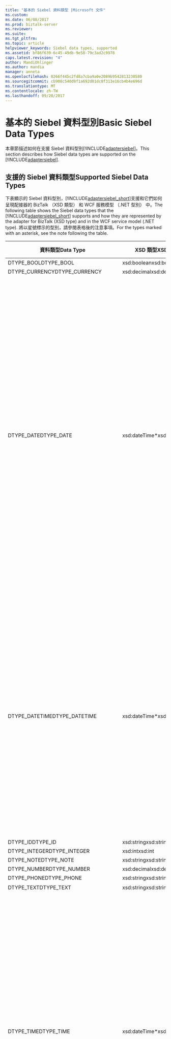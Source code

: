 ```yaml
---
title: "基本的 Siebel 資料類型 |Microsoft 文件"
ms.custom: 
ms.date: 06/08/2017
ms.prod: biztalk-server
ms.reviewer: 
ms.suite: 
ms.tgt_pltfrm: 
ms.topic: article
helpviewer_keywords: Siebel data types, supported
ms.assetid: bf86f639-6c45-49db-9e58-79c3ad2c9978
caps.latest.revision: "4"
author: MandiOhlinger
ms.author: mandia
manager: anneta
ms.openlocfilehash: 0266f445c2fd8a7cba9a0e2089b9542813230580
ms.sourcegitcommit: cb908c540d8f1a692d01dc8f313e16cb4b4e696d
ms.translationtype: MT
ms.contentlocale: zh-TW
ms.lasthandoff: 09/20/2017
---
```

# <a name="basic-siebel-data-types"></a><span data-ttu-id="33f56-102">基本的 Siebel 資料型別</span><span class="sxs-lookup"><span data-stu-id="33f56-102">Basic Siebel Data Types</span></span>
<span data-ttu-id="33f56-103">本章節描述如何在支援 Siebel 資料型別[!INCLUDE[adaptersiebel](../../includes/adaptersiebel-md.md)]。</span><span class="sxs-lookup"><span data-stu-id="33f56-103">This section describes how Siebel data types are supported on the [!INCLUDE[adaptersiebel](../../includes/adaptersiebel-md.md)].</span></span>  
  
## <a name="supported-siebel-data-types"></a><span data-ttu-id="33f56-104">支援的 Siebel 資料類型</span><span class="sxs-lookup"><span data-stu-id="33f56-104">Supported Siebel Data Types</span></span>  
 <span data-ttu-id="33f56-105">下表顯示的 Siebel 資料型別，[!INCLUDE[adaptersiebel_short](../../includes/adaptersiebel-short-md.md)]支援和它們如何呈現配接器的 BizTalk （XSD 類型） 和 WCF 服務模型 （.NET 型別） 中。</span><span class="sxs-lookup"><span data-stu-id="33f56-105">The following table shows the Siebel data types that the [!INCLUDE[adaptersiebel_short](../../includes/adaptersiebel-short-md.md)] supports and how they are represented by the adapter for BizTalk (XSD type) and in the WCF service model (.NET type).</span></span> <span data-ttu-id="33f56-106">將以星號標示的型別，請參閱表格後的注意事項。</span><span class="sxs-lookup"><span data-stu-id="33f56-106">For the types marked with an asterisk, see the note following the table.</span></span>  
  
|<span data-ttu-id="33f56-107">資料類型</span><span class="sxs-lookup"><span data-stu-id="33f56-107">Data Type</span></span>|<span data-ttu-id="33f56-108">XSD 類型</span><span class="sxs-lookup"><span data-stu-id="33f56-108">XSD type</span></span>|<span data-ttu-id="33f56-109">.NET 類型</span><span class="sxs-lookup"><span data-stu-id="33f56-109">.NET type</span></span>|<span data-ttu-id="33f56-110">Description</span><span class="sxs-lookup"><span data-stu-id="33f56-110">Description</span></span>|  
|---------------|--------------|---------------|-----------------|  
|<span data-ttu-id="33f56-111">DTYPE_BOOL</span><span class="sxs-lookup"><span data-stu-id="33f56-111">DTYPE_BOOL</span></span>|<span data-ttu-id="33f56-112">xsd:boolean</span><span class="sxs-lookup"><span data-stu-id="33f56-112">xsd:boolean</span></span>|<span data-ttu-id="33f56-113">布林</span><span class="sxs-lookup"><span data-stu-id="33f56-113">Boolean</span></span>|-|  
|<span data-ttu-id="33f56-114">DTYPE_CURRENCY</span><span class="sxs-lookup"><span data-stu-id="33f56-114">DTYPE_CURRENCY</span></span>|<span data-ttu-id="33f56-115">xsd:decimal</span><span class="sxs-lookup"><span data-stu-id="33f56-115">xsd:decimal</span></span>|<span data-ttu-id="33f56-116">Decimal</span><span class="sxs-lookup"><span data-stu-id="33f56-116">Decimal</span></span>|-|  
|<span data-ttu-id="33f56-117">DTYPE_DATE</span><span class="sxs-lookup"><span data-stu-id="33f56-117">DTYPE_DATE</span></span>|<span data-ttu-id="33f56-118">xsd:dateTime*</span><span class="sxs-lookup"><span data-stu-id="33f56-118">xsd:dateTime*</span></span>|<span data-ttu-id="33f56-119">DateTime</span><span class="sxs-lookup"><span data-stu-id="33f56-119">DateTime</span></span>|<span data-ttu-id="33f56-120">值不能為 Coordinated Universal Time (UTC)。</span><span class="sxs-lookup"><span data-stu-id="33f56-120">The value must not be Coordinated Universal Time (UTC).</span></span><br /><br /> <span data-ttu-id="33f56-121">-若為 xsd:dateTime，值應為遵循這個模式:"(\d\d\d\d-\d\d-\d\d)T(00:00:00) (。\*) 」。</span><span class="sxs-lookup"><span data-stu-id="33f56-121">-   For xsd:dateTime, values are expected to follow this pattern: "(\d\d\d\d-\d\d-\d\d)T(00:00:00)(.\*)".</span></span><br /><span data-ttu-id="33f56-122">-若為**DateTime**物件**DateTime.Kind**必須**DateTimeKind.Unspecified**。</span><span class="sxs-lookup"><span data-stu-id="33f56-122">-   For **DateTime** objects,**DateTime.Kind** must be **DateTimeKind.Unspecified**.</span></span><br /><br /> <span data-ttu-id="33f56-123">配接器會忽略時間元件。</span><span class="sxs-lookup"><span data-stu-id="33f56-123">The time component will be ignored by the adapter.</span></span><br /><br /> <span data-ttu-id="33f56-124">對於輸出訊息，配接器會執行執行階段驗證以確定指定的值不是 UTC （z 或 UTC 時差）。</span><span class="sxs-lookup"><span data-stu-id="33f56-124">For outbound messages, the adapter performs a runtime validation to ensure that the value specified is not UTC (z or UTC offset).</span></span> <span data-ttu-id="33f56-125">如果驗證失敗，配接器會擲回例外狀況。</span><span class="sxs-lookup"><span data-stu-id="33f56-125">If that validation fails, the adapter throws an exception.</span></span><br /><br /> <span data-ttu-id="33f56-126">當此類型會公開為 xsd: string （根據規則，如下所述）：</span><span class="sxs-lookup"><span data-stu-id="33f56-126">When this type is exposed as xsd:string (based on rules explained below):</span></span><br /><br /> <span data-ttu-id="33f56-127">-格式取決於基礎資料庫。</span><span class="sxs-lookup"><span data-stu-id="33f56-127">-   The format is determined by the underlying database.</span></span><br /><span data-ttu-id="33f56-128">-不執行階段會執行驗證的值。</span><span class="sxs-lookup"><span data-stu-id="33f56-128">-   No runtime validation is performed on the value.</span></span>|  
|<span data-ttu-id="33f56-129">DTYPE_DATETIME</span><span class="sxs-lookup"><span data-stu-id="33f56-129">DTYPE_DATETIME</span></span>|<span data-ttu-id="33f56-130">xsd:dateTime*</span><span class="sxs-lookup"><span data-stu-id="33f56-130">xsd:dateTime*</span></span>|<span data-ttu-id="33f56-131">DateTime</span><span class="sxs-lookup"><span data-stu-id="33f56-131">DateTime</span></span>|<span data-ttu-id="33f56-132">值可以包含日期和時間元件，而且不得為 UTC。</span><span class="sxs-lookup"><span data-stu-id="33f56-132">The value can contain both date and time components and must not be UTC.</span></span><br /><br /> <span data-ttu-id="33f56-133">-若為**DateTime**物件**DateTime.Kind**必須**DateTimeKind.Unspecified**。</span><span class="sxs-lookup"><span data-stu-id="33f56-133">-   For **DateTime** objects, **DateTime.Kind** must be **DateTimeKind.Unspecified**.</span></span><br /><br /> <span data-ttu-id="33f56-134">對於輸出訊息，配接器會執行執行階段驗證，以確保符合這些條件。如果驗證失敗，配接器會擲回例外狀況。</span><span class="sxs-lookup"><span data-stu-id="33f56-134">For outbound messages, the adapter performs a run-time validation to ensure that these conditions are met; if the validation fails, the adapter throws an exception.</span></span><br /><br /> <span data-ttu-id="33f56-135">當此類型會公開為 xsd: string （根據規則，如下所述）：</span><span class="sxs-lookup"><span data-stu-id="33f56-135">When this type is exposed as xsd:string (based on rules explained below):</span></span><br /><br /> <span data-ttu-id="33f56-136">-格式取決於基礎資料庫。</span><span class="sxs-lookup"><span data-stu-id="33f56-136">-   The format is determined by the underlying database.</span></span><br /><span data-ttu-id="33f56-137">-不執行階段會執行驗證的值。</span><span class="sxs-lookup"><span data-stu-id="33f56-137">-   No run-time validation is performed on the value.</span></span>|  
|<span data-ttu-id="33f56-138">DTYPE_ID</span><span class="sxs-lookup"><span data-stu-id="33f56-138">DTYPE_ID</span></span>|<span data-ttu-id="33f56-139">xsd:string</span><span class="sxs-lookup"><span data-stu-id="33f56-139">xsd:string</span></span>|<span data-ttu-id="33f56-140">字串</span><span class="sxs-lookup"><span data-stu-id="33f56-140">String</span></span>|-|  
|<span data-ttu-id="33f56-141">DTYPE_INTEGER</span><span class="sxs-lookup"><span data-stu-id="33f56-141">DTYPE_INTEGER</span></span>|<span data-ttu-id="33f56-142">xsd:int</span><span class="sxs-lookup"><span data-stu-id="33f56-142">xsd:int</span></span>|<span data-ttu-id="33f56-143">Int32</span><span class="sxs-lookup"><span data-stu-id="33f56-143">Int32</span></span>|-|  
|<span data-ttu-id="33f56-144">DTYPE_NOTE</span><span class="sxs-lookup"><span data-stu-id="33f56-144">DTYPE_NOTE</span></span>|<span data-ttu-id="33f56-145">xsd:string</span><span class="sxs-lookup"><span data-stu-id="33f56-145">xsd:string</span></span>|<span data-ttu-id="33f56-146">字串</span><span class="sxs-lookup"><span data-stu-id="33f56-146">String</span></span>|-|  
|<span data-ttu-id="33f56-147">DTYPE_NUMBER</span><span class="sxs-lookup"><span data-stu-id="33f56-147">DTYPE_NUMBER</span></span>|<span data-ttu-id="33f56-148">xsd:decimal</span><span class="sxs-lookup"><span data-stu-id="33f56-148">xsd:decimal</span></span>|<span data-ttu-id="33f56-149">Decimal</span><span class="sxs-lookup"><span data-stu-id="33f56-149">Decimal</span></span>|-|  
|<span data-ttu-id="33f56-150">DTYPE_PHONE</span><span class="sxs-lookup"><span data-stu-id="33f56-150">DTYPE_PHONE</span></span>|<span data-ttu-id="33f56-151">xsd:string</span><span class="sxs-lookup"><span data-stu-id="33f56-151">xsd:string</span></span>|<span data-ttu-id="33f56-152">字串</span><span class="sxs-lookup"><span data-stu-id="33f56-152">String</span></span>|-|  
|<span data-ttu-id="33f56-153">DTYPE_TEXT</span><span class="sxs-lookup"><span data-stu-id="33f56-153">DTYPE_TEXT</span></span>|<span data-ttu-id="33f56-154">xsd:string</span><span class="sxs-lookup"><span data-stu-id="33f56-154">xsd:string</span></span>|<span data-ttu-id="33f56-155">字串</span><span class="sxs-lookup"><span data-stu-id="33f56-155">String</span></span>|-|  
|<span data-ttu-id="33f56-156">DTYPE_TIME</span><span class="sxs-lookup"><span data-stu-id="33f56-156">DTYPE_TIME</span></span>|<span data-ttu-id="33f56-157">xsd:dateTime*</span><span class="sxs-lookup"><span data-stu-id="33f56-157">xsd:dateTime*</span></span>|<span data-ttu-id="33f56-158">DateTime</span><span class="sxs-lookup"><span data-stu-id="33f56-158">DateTime</span></span>|<span data-ttu-id="33f56-159">值不能為 UTC。</span><span class="sxs-lookup"><span data-stu-id="33f56-159">The value must not be UTC.</span></span><br /><br /> <span data-ttu-id="33f56-160">-若為 xsd:dateTime，值應為遵循這個模式: (1753-01-01)T(\d\d:\d\d:\d\d) (。\*) 」。</span><span class="sxs-lookup"><span data-stu-id="33f56-160">-   For xsd:dateTime, values are expected to follow this pattern: (1753-01-01)T(\d\d:\d\d:\d\d)(.\*)".</span></span><br /><span data-ttu-id="33f56-161">-若為**DateTime**物件**，DateTime.Kind**必須**DateTimeKind.Unspecified**。</span><span class="sxs-lookup"><span data-stu-id="33f56-161">-   For **DateTime** objects**, DateTime.Kind** must be **DateTimeKind.Unspecified**.</span></span><br /><br /> <span data-ttu-id="33f56-162">對於輸出訊息，配接器會執行執行階段驗證以確定指定的值不是 UTC （z 或 UTC 時差）。</span><span class="sxs-lookup"><span data-stu-id="33f56-162">For outbound messages, the adapter performs a runtime validation to ensure that the value specified is not UTC (z or UTC offset).</span></span> <span data-ttu-id="33f56-163">如果驗證失敗，配接器會擲回例外狀況。</span><span class="sxs-lookup"><span data-stu-id="33f56-163">If that validation fails, the adapter throws an exception.</span></span><br /><br /> <span data-ttu-id="33f56-164">當此類型會公開為 xsd: string （根據的規則如下所述）：</span><span class="sxs-lookup"><span data-stu-id="33f56-164">When this type is exposed as xsd:string (based on the rules explained below):</span></span><br /><br /> <span data-ttu-id="33f56-165">-格式取決於基礎資料庫。</span><span class="sxs-lookup"><span data-stu-id="33f56-165">-   The format is determined by the underlying database.</span></span><br /><span data-ttu-id="33f56-166">-不執行階段會執行驗證的值。</span><span class="sxs-lookup"><span data-stu-id="33f56-166">-   No run-time validation is performed on the value.</span></span>|  
|<span data-ttu-id="33f56-167">DTYPE_UTCDATETIME</span><span class="sxs-lookup"><span data-stu-id="33f56-167">DTYPE_UTCDATETIME</span></span>|<span data-ttu-id="33f56-168">xsd:dateTime*</span><span class="sxs-lookup"><span data-stu-id="33f56-168">xsd:dateTime*</span></span>|<span data-ttu-id="33f56-169">DateTime</span><span class="sxs-lookup"><span data-stu-id="33f56-169">DateTime</span></span>|<span data-ttu-id="33f56-170">值可以包含日期和時間元件，而且必須是 UTC。</span><span class="sxs-lookup"><span data-stu-id="33f56-170">The value can contain both date and time components and must be UTC.</span></span><br /><br /> <span data-ttu-id="33f56-171">-若為 xsd:dateTime，此值必須以表示 utc 時區 （'Z' 標記法或 UTC 時差）。</span><span class="sxs-lookup"><span data-stu-id="33f56-171">-   For xsd:dateTime, the value must be expressed in UTC ('Z' notation or UTC offset).</span></span><br /><span data-ttu-id="33f56-172">-若為**DateTime**物件**DateTime.Kind**必須**DateTimeKind.Utc**。</span><span class="sxs-lookup"><span data-stu-id="33f56-172">-   For **DateTime** objects **DateTime.Kind** must be **DateTimeKind.Utc**.</span></span><br /><br /> <span data-ttu-id="33f56-173">對於輸出訊息，配接器會執行執行階段驗證，以確保符合這些條件。如果驗證失敗，配接器會擲回例外狀況。</span><span class="sxs-lookup"><span data-stu-id="33f56-173">For outbound messages, the adapter performs a run-time validation to ensure that these conditions are met; if the validation fails, the adapter throws an exception.</span></span><br /><br /> <span data-ttu-id="33f56-174">當此類型會公開為 xsd: string （根據規則，如下所述）：</span><span class="sxs-lookup"><span data-stu-id="33f56-174">When this type is exposed as xsd:string (based on rules explained below):</span></span><br /><br /> <span data-ttu-id="33f56-175">-格式取決於基礎資料庫。</span><span class="sxs-lookup"><span data-stu-id="33f56-175">-   The format is determined by the underlying database.</span></span><br /><span data-ttu-id="33f56-176">-不執行階段會執行驗證的值。</span><span class="sxs-lookup"><span data-stu-id="33f56-176">-   No run-time validation is performed on the value.</span></span>|  
  
 <span data-ttu-id="33f56-177">商務服務方法的引數類型如下：</span><span class="sxs-lookup"><span data-stu-id="33f56-177">The following are the Business Service method argument types:</span></span>  
  
 <span data-ttu-id="33f56-178">日期</span><span class="sxs-lookup"><span data-stu-id="33f56-178">Date</span></span>  
 <span data-ttu-id="33f56-179">與 DTYPE_DATE 相同。</span><span class="sxs-lookup"><span data-stu-id="33f56-179">The same as DTYPE_DATE.</span></span>  
  
 <span data-ttu-id="33f56-180">Number</span><span class="sxs-lookup"><span data-stu-id="33f56-180">Number</span></span>  
 <span data-ttu-id="33f56-181">與 DTYPE_NUMBER 相同。</span><span class="sxs-lookup"><span data-stu-id="33f56-181">The same as DTYPE_NUMBER.</span></span>  
  
 <span data-ttu-id="33f56-182">字串</span><span class="sxs-lookup"><span data-stu-id="33f56-182">String</span></span>  
 <span data-ttu-id="33f56-183">與 DTYPE_TEXT 相同。</span><span class="sxs-lookup"><span data-stu-id="33f56-183">The same as DTYPE_TEXT.</span></span>  
  
 <span data-ttu-id="33f56-184">階層</span><span class="sxs-lookup"><span data-stu-id="33f56-184">Hierarchy</span></span>  
 <span data-ttu-id="33f56-185">對應於 XSD 型別 xsd: string 和.Net 型別字串。</span><span class="sxs-lookup"><span data-stu-id="33f56-185">Corresponds to XSD type xsd:string, and to .Net type String.</span></span>  <span data-ttu-id="33f56-186">在 XML 訊息，這必須放在 CDATA 節點。</span><span class="sxs-lookup"><span data-stu-id="33f56-186">In XML messages, this has to be placed in a CDATA node.</span></span>  
  
 <span data-ttu-id="33f56-187">整合物件</span><span class="sxs-lookup"><span data-stu-id="33f56-187">Integration Object</span></span>  
 <span data-ttu-id="33f56-188">階層相同。</span><span class="sxs-lookup"><span data-stu-id="33f56-188">The same as Hierarchy.</span></span>  
  
 <span data-ttu-id="33f56-189">* 配接器會決定是否要使用 xsd:dateTime 或 xsd: string 以下列方式代表 DTYPE_DATE、 DTYPE_DATETIME、 DTYPE_TIME 和 DTYPE_UTCDATETIME 商業元件中的欄位。</span><span class="sxs-lookup"><span data-stu-id="33f56-189">*The adapter determines whether to use xsd:dateTime or xsd:string to represent DTYPE_DATE, DTYPE_DATETIME, DTYPE_TIME, and DTYPE_UTCDATETIME fields in business components in the following manner.</span></span>  
  
1.  <span data-ttu-id="33f56-190">如果商務元件欄位前面的資料型別之一，配接器會將它公開為 xsd:dateTime （這會對應到 DateTime 類型的.Net) 中的型別。</span><span class="sxs-lookup"><span data-stu-id="33f56-190">If the business component field has one of the preceding data types, the adapter will expose it as the xsd:dateTime type (in .Net this maps to the DateTime type).</span></span>  
  
2.  <span data-ttu-id="33f56-191">如果商務元件欄位沒有資料型別，配接器會將它公開為 xsd: string （這會對應至字串類型的.Net) 中。</span><span class="sxs-lookup"><span data-stu-id="33f56-191">If the business component field has no data type, the adapter will expose it as xsd:string (in .Net this maps to the String type).</span></span>  
  
## <a name="supported-facets-for-the-xml-schema-types"></a><span data-ttu-id="33f56-192">支援的 XML 結構描述型別 Facet</span><span class="sxs-lookup"><span data-stu-id="33f56-192">Supported Facets for the XML Schema Types</span></span>  
 <span data-ttu-id="33f56-193">[!INCLUDE[adaptersiebel_short](../../includes/adaptersiebel-short-md.md)]支援下列 facet 的 XML 結構描述型別。</span><span class="sxs-lookup"><span data-stu-id="33f56-193">The [!INCLUDE[adaptersiebel_short](../../includes/adaptersiebel-short-md.md)] supports the following facets for the XML schema types.</span></span>  
  
|<span data-ttu-id="33f56-194">Siebel 類型</span><span class="sxs-lookup"><span data-stu-id="33f56-194">Siebel Type</span></span>|<span data-ttu-id="33f56-195">Facet</span><span class="sxs-lookup"><span data-stu-id="33f56-195">Facet</span></span>|  
|-----------------|-----------|  
|<span data-ttu-id="33f56-196">DTYPE_BOOL</span><span class="sxs-lookup"><span data-stu-id="33f56-196">DTYPE_BOOL</span></span>|<span data-ttu-id="33f56-197">無</span><span class="sxs-lookup"><span data-stu-id="33f56-197">None</span></span>|  
|<span data-ttu-id="33f56-198">DTYPE_CURRENCY</span><span class="sxs-lookup"><span data-stu-id="33f56-198">DTYPE_CURRENCY</span></span>|<span data-ttu-id="33f56-199">有效位數 (22)，小數位數</span><span class="sxs-lookup"><span data-stu-id="33f56-199">Precision (22), Scale</span></span>|  
|<span data-ttu-id="33f56-200">DTYPE_DATE</span><span class="sxs-lookup"><span data-stu-id="33f56-200">DTYPE_DATE</span></span>|<span data-ttu-id="33f56-201">(\d\d\d\d-\d\d-\d\d)T(00:00:00)(.*)</span><span class="sxs-lookup"><span data-stu-id="33f56-201">(\d\d\d\d-\d\d-\d\d)T(00:00:00)(.*)</span></span>|  
|<span data-ttu-id="33f56-202">DTYPE_DATETIME</span><span class="sxs-lookup"><span data-stu-id="33f56-202">DTYPE_DATETIME</span></span>|<span data-ttu-id="33f56-203">無</span><span class="sxs-lookup"><span data-stu-id="33f56-203">None</span></span>|  
|<span data-ttu-id="33f56-204">DTYPE_ID</span><span class="sxs-lookup"><span data-stu-id="33f56-204">DTYPE_ID</span></span>|<span data-ttu-id="33f56-205">MaxLength (15)</span><span class="sxs-lookup"><span data-stu-id="33f56-205">MaxLength (15)</span></span>|  
|<span data-ttu-id="33f56-206">DTYPE_INTEGER</span><span class="sxs-lookup"><span data-stu-id="33f56-206">DTYPE_INTEGER</span></span>|<span data-ttu-id="33f56-207">有效位數 (22)</span><span class="sxs-lookup"><span data-stu-id="33f56-207">Precision (22)</span></span>|  
|<span data-ttu-id="33f56-208">DTYPE_NOTE</span><span class="sxs-lookup"><span data-stu-id="33f56-208">DTYPE_NOTE</span></span>|<span data-ttu-id="33f56-209">MaxLength (16384)</span><span class="sxs-lookup"><span data-stu-id="33f56-209">MaxLength (16384)</span></span>|  
|<span data-ttu-id="33f56-210">DTYPE_NUMBER</span><span class="sxs-lookup"><span data-stu-id="33f56-210">DTYPE_NUMBER</span></span>|<span data-ttu-id="33f56-211">有效位數 (22)，小數位數</span><span class="sxs-lookup"><span data-stu-id="33f56-211">Precision (22), Scale</span></span>|  
|<span data-ttu-id="33f56-212">DTYPE_PHONE</span><span class="sxs-lookup"><span data-stu-id="33f56-212">DTYPE_PHONE</span></span>|<span data-ttu-id="33f56-213">MaxLength (40)</span><span class="sxs-lookup"><span data-stu-id="33f56-213">MaxLength (40)</span></span>|  
|<span data-ttu-id="33f56-214">DTYPE_TEXT</span><span class="sxs-lookup"><span data-stu-id="33f56-214">DTYPE_TEXT</span></span>|<span data-ttu-id="33f56-215">MaxLength (2048)</span><span class="sxs-lookup"><span data-stu-id="33f56-215">MaxLength (2048)</span></span>|  
|<span data-ttu-id="33f56-216">DTYPE_TIME</span><span class="sxs-lookup"><span data-stu-id="33f56-216">DTYPE_TIME</span></span>|<span data-ttu-id="33f56-217">(1753年-01-01)T(\d\d:\d\d:\d\d)(.*)</span><span class="sxs-lookup"><span data-stu-id="33f56-217">(1753-01-01)T(\d\d:\d\d:\d\d)(.*)</span></span>|  
|<span data-ttu-id="33f56-218">DTYPE_UTCDATETIME</span><span class="sxs-lookup"><span data-stu-id="33f56-218">DTYPE_UTCDATETIME</span></span>|<span data-ttu-id="33f56-219">無</span><span class="sxs-lookup"><span data-stu-id="33f56-219">None</span></span>|  
  
 <span data-ttu-id="33f56-220">以下是一些規則會控制如何及何時會發佈 facet 和它們的值：</span><span class="sxs-lookup"><span data-stu-id="33f56-220">The following are some rules that govern how and when the facets, and their values, are published:</span></span>  
  
 <span data-ttu-id="33f56-221">如果欄位的長度屬性設定為值小於或等於零且小於或等於 （在上表中的括號中指定） 的最大值：</span><span class="sxs-lookup"><span data-stu-id="33f56-221">If the Length attribute of the field is set to a value greater than zero and less than or equal to the maximum value (specified in parentheses in the preceding table):</span></span>  
  
-   <span data-ttu-id="33f56-222">有效位數 facet 已發行，如下所示：</span><span class="sxs-lookup"><span data-stu-id="33f56-222">The Precision facet is published as follows:</span></span>  
  
    -   <span data-ttu-id="33f56-223">如果精確度屬性設定的欄位，就會發行相同的值，做為有效位數 facet。</span><span class="sxs-lookup"><span data-stu-id="33f56-223">If the Precision attribute is set for the field, the same value is published as Precision facet.</span></span>  
  
    -   <span data-ttu-id="33f56-224">如果精確度屬性未設定的欄位，長度值就會發行做為有效位數 facet。</span><span class="sxs-lookup"><span data-stu-id="33f56-224">If the Precision attribute is not set for the field, the Length value is published as the Precision facet.</span></span>  
  
-   <span data-ttu-id="33f56-225">只有當這兩個，已發行的小數位數 facet:</span><span class="sxs-lookup"><span data-stu-id="33f56-225">The Scale facet is published only if both:</span></span>  
  
    -   <span data-ttu-id="33f56-226">已發行的有效位數屬性</span><span class="sxs-lookup"><span data-stu-id="33f56-226">The Precision attribute has been published</span></span>  
  
    -   <span data-ttu-id="33f56-227">標尺屬性設為欄位值小於或等於零且小於有效位數 facet 的一部分已發佈的值</span><span class="sxs-lookup"><span data-stu-id="33f56-227">The Scale attribute is set for the field to a value greater than zero and less than the value published as part of the Precision facet</span></span>  
  
-   <span data-ttu-id="33f56-228">MaxLength facet 是指定 Length 屬性的值。</span><span class="sxs-lookup"><span data-stu-id="33f56-228">The MaxLength facet is the value specified for the Length attribute.</span></span> <span data-ttu-id="33f56-229">這被挑選從欄位定義儲存機制。</span><span class="sxs-lookup"><span data-stu-id="33f56-229">This is picked up from the field definition repository.</span></span> <span data-ttu-id="33f56-230">如果未指定長度的欄位定義儲存機制中，取得發行在上表中的括號中指定的值。</span><span class="sxs-lookup"><span data-stu-id="33f56-230">In case the length is not specified in the field definition repository, the value specified in parentheses in the preceding table gets published.</span></span>  
  
### <a name="special-cases-related-to-siebel-data-types"></a><span data-ttu-id="33f56-231">特殊情況下，相關的 Siebel 資料類型</span><span class="sxs-lookup"><span data-stu-id="33f56-231">Special Cases Related to Siebel Data Types</span></span>  
 <span data-ttu-id="33f56-232">下列規則會影響的作業中使用的內容為基礎的商務元件欄位 facet。</span><span class="sxs-lookup"><span data-stu-id="33f56-232">The following rules affect the business component field facets based on the context of the operation in which they are used.</span></span> <span data-ttu-id="33f56-233">這些規則也適用於 INSERT 和 UPDATE 作業。</span><span class="sxs-lookup"><span data-stu-id="33f56-233">These rules are applicable for INSERT and UPDATE operations only.</span></span> <span data-ttu-id="33f56-234">查詢作業會公開給使用者的商務元件的所有欄位。</span><span class="sxs-lookup"><span data-stu-id="33f56-234">For QUERY operations, all business component fields are exposed to the user.</span></span>  
  
 <span data-ttu-id="33f56-235">**商務元件欄位標示為 REQUIRED Siebel 中**</span><span class="sxs-lookup"><span data-stu-id="33f56-235">**Business component field marked as REQUIRED in Siebel**</span></span>  
  
 <span data-ttu-id="33f56-236">即使商務元件欄位標示為 REQUIRED Siebel 系統中，但前的預設值或後續的預設值都會設為欄位，[!INCLUDE[adaptersiebel_short](../../includes/adaptersiebel-short-md.md)]標示為選擇性欄位。</span><span class="sxs-lookup"><span data-stu-id="33f56-236">Even if a business component field is marked as REQUIRED in the Siebel system but the pre-default or post-default values are set for the field, [!INCLUDE[adaptersiebel_short](../../includes/adaptersiebel-short-md.md)] marks the field as OPTIONAL.</span></span> <span data-ttu-id="33f56-237">因此如果使用者提供要插入或更新的值，配接器處理該值。</span><span class="sxs-lookup"><span data-stu-id="33f56-237">Hence if a user provides a value to be inserted or updated, the adapter processes that value.</span></span> <span data-ttu-id="33f56-238">如果未不提供任何值，Siebel 會使用 default 前/default 後的值。</span><span class="sxs-lookup"><span data-stu-id="33f56-238">If no value is provided, Siebel uses the pre-default/post-default values.</span></span>  
  
 <span data-ttu-id="33f56-239">**未標示為 Siebel 中 READ ONLY 商務元件欄位**</span><span class="sxs-lookup"><span data-stu-id="33f56-239">**Business component field NOT marked as READ ONLY in Siebel**</span></span>  
  
 <span data-ttu-id="33f56-240">如果商務元件欄位未標示為 READ ONLY[!INCLUDE[adaptersiebel_short](../../includes/adaptersiebel-short-md.md)]公開為可寫入的欄位。</span><span class="sxs-lookup"><span data-stu-id="33f56-240">If a business component field is NOT marked as READ ONLY, the [!INCLUDE[adaptersiebel_short](../../includes/adaptersiebel-short-md.md)] exposes it as a writable field.</span></span> <span data-ttu-id="33f56-241">不過，有幾個這項規則的例外狀況。</span><span class="sxs-lookup"><span data-stu-id="33f56-241">However, there are a couple of exceptions to this rule.</span></span> <span data-ttu-id="33f56-242">它們是：</span><span class="sxs-lookup"><span data-stu-id="33f56-242">These are:</span></span>  
  
-   <span data-ttu-id="33f56-243">如果商務元件欄位**計算**欄位 Siebel，它不會出現在 Insert 或 Update 作業因為 Siebel 會自動處理**計算**欄位。</span><span class="sxs-lookup"><span data-stu-id="33f56-243">If the business component field is a **Calculated** field in Siebel, it will not appear in the Insert or Update operations because Siebel will automatically take care of **Calculated** fields.</span></span>  
  
-   <span data-ttu-id="33f56-244">如果商務元件欄位已取得透過明確聯結 （資料表聯結在另一個資料表上），它是一般唯讀的。</span><span class="sxs-lookup"><span data-stu-id="33f56-244">If the business component field is obtained through an explicit join (table join on another table), it is generally read only.</span></span> <span data-ttu-id="33f56-245">不過 Siebel 可讓資料寫入至這個欄位，如果它是挑選清單的欄位。</span><span class="sxs-lookup"><span data-stu-id="33f56-245">However Siebel allows data to be written to this field if it is a picklist field.</span></span> <span data-ttu-id="33f56-246">因此，如果商務元件欄位是從明確聯結的欄位不挑選清單欄位，然後它不會出現在 Insert 或 Update 作業因為配接器用戶端無法寫入這類欄位的資料。</span><span class="sxs-lookup"><span data-stu-id="33f56-246">Hence, if the business component field is from an explicit join and the field is NOT a picklist field, then it will NOT appear in the Insert or Update operations because adapter clients cannot write data into such fields.</span></span>  
  
 <span data-ttu-id="33f56-247">**商務元件中未指定欄位的資料類型**</span><span class="sxs-lookup"><span data-stu-id="33f56-247">**Data type of a field not specified in the Business Component**</span></span>  
  
 <span data-ttu-id="33f56-248">如果未在商務元件中，指定欄位的資料型別[!INCLUDE[adaptersiebel_short](../../includes/adaptersiebel-short-md.md)]公開欄位中繼資料，使用下列啟發學習法。</span><span class="sxs-lookup"><span data-stu-id="33f56-248">If the data type of a field is not specified in the Business Component, the [!INCLUDE[adaptersiebel_short](../../includes/adaptersiebel-short-md.md)] exposes the field metadata using the following heuristics.</span></span>  
  
-   <span data-ttu-id="33f56-249">如果欄位是一個特殊的欄位 （也就是挑選清單或聯結）[!INCLUDE[adaptersiebel_short](../../includes/adaptersiebel-short-md.md)]目的地商務元件中的對應欄位將會查詢。</span><span class="sxs-lookup"><span data-stu-id="33f56-249">If the field is a special field (i.e. picklist or join), the [!INCLUDE[adaptersiebel_short](../../includes/adaptersiebel-short-md.md)] will look up the mapped field in the destination Business Component.</span></span> <span data-ttu-id="33f56-250">如果該欄位，與相關聯的類型為[!INCLUDE[adaptersiebel_short](../../includes/adaptersiebel-short-md.md)]公開，做為欄位的類型。</span><span class="sxs-lookup"><span data-stu-id="33f56-250">If that field has a type associated with it, the [!INCLUDE[adaptersiebel_short](../../includes/adaptersiebel-short-md.md)] will expose that as the type of the field.</span></span> <span data-ttu-id="33f56-251">不過，如果該型別是 DTYPE_DATE、 DTYPE_TIME、 DTYPE_DATETIME 或 DTYPE_UTCDATETIME，[!INCLUDE[adaptersiebel_short](../../includes/adaptersiebel-short-md.md)]會公開為 xsd: string 類型欄位。</span><span class="sxs-lookup"><span data-stu-id="33f56-251">However, if that type is DTYPE_DATE, DTYPE_TIME, DTYPE_DATETIME, or DTYPE_UTCDATETIME, the [!INCLUDE[adaptersiebel_short](../../includes/adaptersiebel-short-md.md)] will expose the field as the xsd:string type.</span></span> <span data-ttu-id="33f56-252">如果對應的欄位沒有關聯的型別，[!INCLUDE[adaptersiebel_short](../../includes/adaptersiebel-short-md.md)]會公開 （expose) 的原始 xsd: string 類型欄位。</span><span class="sxs-lookup"><span data-stu-id="33f56-252">If the mapped field doesn’t have an associated type, the [!INCLUDE[adaptersiebel_short](../../includes/adaptersiebel-short-md.md)] will expose the original field as the xsd:string type.</span></span>  
  
-   <span data-ttu-id="33f56-253">如果沒有欄位的挑選清單或聯結欄位[!INCLUDE[adaptersiebel_short](../../includes/adaptersiebel-short-md.md)]會將它公開為 xsd: string 類型。</span><span class="sxs-lookup"><span data-stu-id="33f56-253">If the field is not a picklist or join field, the [!INCLUDE[adaptersiebel_short](../../includes/adaptersiebel-short-md.md)] will expose it as the xsd:string type.</span></span>  
  
 <span data-ttu-id="33f56-254">**資料類型、 欄位長度或有效位數的上層業務元件不是使用**</span><span class="sxs-lookup"><span data-stu-id="33f56-254">**Data type, field length, or precision of a parent business component is not available**</span></span>  
  
 <span data-ttu-id="33f56-255">如果資料類型，長度，或欄位的上層業務元件 （已根據挑選清單或 MVLs 下層業務元件商務元件），精確度[!INCLUDE[adaptersiebel_short](../../includes/adaptersiebel-short-md.md)]取得有關資料類型、 長度、 有效位數和小數位數的資訊挑選清單商務元件或 MVL 商務元件。</span><span class="sxs-lookup"><span data-stu-id="33f56-255">If the data type, length, or field precision of a parent business component (a business component that has a child business component based on picklists or MVLs), the [!INCLUDE[adaptersiebel_short](../../includes/adaptersiebel-short-md.md)] obtains the information about the data type, length, precision, and scale from the picklist business component or the MVL business component.</span></span>  
  
## <a name="see-also"></a><span data-ttu-id="33f56-256">另請參閱</span><span class="sxs-lookup"><span data-stu-id="33f56-256">See Also</span></span>  
 [<span data-ttu-id="33f56-257">訊息和訊息結構描述，BizTalk adapter for Siebel eBusiness 應用程式</span><span class="sxs-lookup"><span data-stu-id="33f56-257">Messages and Message Schemas for BizTalk Adapter for Siebel eBusiness Applications</span></span>](../../adapters-and-accelerators/adapter-siebel/messages-and-message-schemas-for-siebel-adapter-in-biztalk.md)